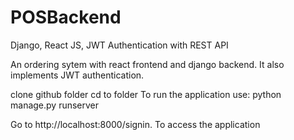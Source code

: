 # POSBackend
Django, React JS, JWT Authentication with  REST API


An ordering sytem with react frontend and django backend.   It also implements JWT authentication.

clone github folder
cd to folder 
To run the application use: python manage.py runserver

Go to http://localhost:8000/signin. To access the application
